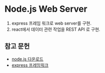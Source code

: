 # Node.js Web Server
1. express 프레임 워크로 web server를 구현.
2. react에서 데이터 관련 작업을 REST API 로 구현.

## 참고 문헌
- [node.js 다운로드](https://nodejs.org/ko/download/)
- [express 프레임워크](https://expressjs.com/ko/starter/installing.html)